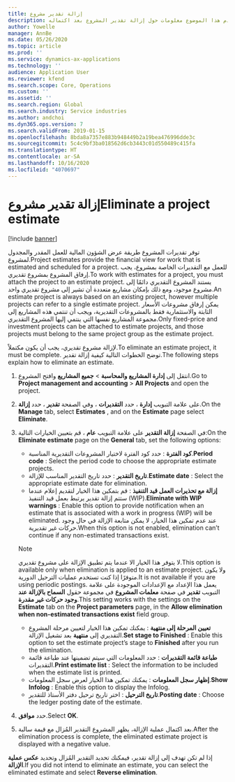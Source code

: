 ```yaml
---
title: إزالة تقدير مشروع
description: يقدم هذا الموضوع معلومات حول إزالة تقدير المشروع بعد اكتماله.
author: Yowelle
manager: AnnBe
ms.date: 05/26/2020
ms.topic: article
ms.prod: ''
ms.service: dynamics-ax-applications
ms.technology: ''
audience: Application User
ms.reviewer: kfend
ms.search.scope: Core, Operations
ms.custom: ''
ms.assetid: ''
ms.search.region: Global
ms.search.industry: Service industries
ms.author: andchoi
ms.dyn365.ops.version: 7
ms.search.validFrom: 2019-01-15
ms.openlocfilehash: 8bda8a7357e883b948449b2a19bea476996dde3c
ms.sourcegitcommit: 5c4c9bf3ba018562d6cb3443c01d550489c415fa
ms.translationtype: HT
ms.contentlocale: ar-SA
ms.lasthandoff: 10/16/2020
ms.locfileid: "4070697"
---
```

# <a name="eliminate-a-project-estimate"></a><span data-ttu-id="fde89-103">إزالة تقدير مشروع</span><span class="sxs-lookup"><span data-stu-id="fde89-103">Eliminate a project estimate</span></span>

[!include [banner](../includes/banner.md)]

<span data-ttu-id="fde89-104">توفر تقديرات المشروع طريقة عرض الشؤون المالية للعمل المقدر والمجدول لمشروع.</span><span class="sxs-lookup"><span data-stu-id="fde89-104">Project estimates provide the financial view for work that is estimated and scheduled for a project.</span></span> <span data-ttu-id="fde89-105">للعمل مع التقديرات الخاصة بمشروع، يجب إرفاق المشروع بمشروع تقديري.</span><span class="sxs-lookup"><span data-stu-id="fde89-105">To work with estimates for a project, you must attach the project to an estimate project.</span></span> <span data-ttu-id="fde89-106">يستند المشروع التقديري دائمًا إلى مشروع موجود، ومع ذلك بإمكان مشاريع متعددة أن تشير إلى مشروع تقديري واحد.</span><span class="sxs-lookup"><span data-stu-id="fde89-106">An estimate project is always based on an existing project, however multiple projects can refer to a single estimate project.</span></span> <span data-ttu-id="fde89-107">يمكن إرفاق مشروعات الأسعار الثابتة والاستثمارية فقط بالمشروعات التقديرية، ويجب أن تنتمي هذه المشاريع إلى مجموعة المشاريع نفسها التي ينتمي إليها المشروع التقديري.</span><span class="sxs-lookup"><span data-stu-id="fde89-107">Only fixed-price and investment projects can be attached to estimate projects, and those projects must belong to the same project group as the estimate project.</span></span>

<span data-ttu-id="fde89-108">لإزالة مشروع تقديري، يجب أن يكون مكتملاً.</span><span class="sxs-lookup"><span data-stu-id="fde89-108">To eliminate an estimate project, it must be complete.</span></span> <span data-ttu-id="fde89-109">توضح الخطوات التالية كيفية إزالة تقدير.</span><span class="sxs-lookup"><span data-stu-id="fde89-109">The following steps explain how to eliminate an estimate.</span></span>

1. <span data-ttu-id="fde89-110">انتقل إلى **إدارة المشاريع والمحاسبة** > **جميع المشاريع** وافتح المشروع.</span><span class="sxs-lookup"><span data-stu-id="fde89-110">Go to **Project management and accounting** > **All Projects** and open the project.</span></span> 
2. <span data-ttu-id="fde89-111">على علامة التبويب **إدارة** ، حدد **التقديرات** ، وفي الصفحة **تقدير** ، حدد **إزالة**.</span><span class="sxs-lookup"><span data-stu-id="fde89-111">On the **Manage** tab, select **Estimates** , and on the **Estimate** page select **Eliminate**.</span></span>
3. <span data-ttu-id="fde89-112">في الصفحة **إزالة التقدير** على علامة التبويب **عام** ، قم بتعيين الخيارات التالية:</span><span class="sxs-lookup"><span data-stu-id="fde89-112">On the **Eliminate estimate** page on the **General** tab, set the following options:</span></span>

   - <span data-ttu-id="fde89-113">**كود الفترة** : حدد كود الفترة لاختيار المشروعات التقديرية المناسبة.</span><span class="sxs-lookup"><span data-stu-id="fde89-113">**Period code** : Select the period code to choose the appropriate estimate projects.</span></span> 
   - <span data-ttu-id="fde89-114">**تاريخ التقدير** : حدد تاريخ التقدير المناسب للإزالة.</span><span class="sxs-lookup"><span data-stu-id="fde89-114">**Estimate date** : Select the appropriate estimate date for elimination.</span></span>
   - <span data-ttu-id="fde89-115">**إزالة مع تحذيرات العمل قيد التنفيذ** : قم بتمكين هذا الخيار لتقديم إعلام عندما ستتم إزالة تقدير يرتبط بعمل قيد التنفيذ (WIP).</span><span class="sxs-lookup"><span data-stu-id="fde89-115">**Eliminate with WIP warnings** : Enable this option to provide notification when an estimate that is associated with a work in progress (WIP) will be eliminated.</span></span> <span data-ttu-id="fde89-116">عند عدم تمكين هذا الخيار، لا يمكن متابعة الإزالة في حال وجود حركات غير تقديرية.</span><span class="sxs-lookup"><span data-stu-id="fde89-116">When this option is not enabled, elimination can’t continue if any non-estimated transactions exist.</span></span> 
   > [!NOTE]
   > <span data-ttu-id="fde89-117">لا يتوفر هذا الخيار الا عندما يتم تطبيق الإزالة على مشروع تقديري.</span><span class="sxs-lookup"><span data-stu-id="fde89-117">This option is available only when elimination is applied to an estimate project.</span></span> <span data-ttu-id="fde89-118">ولا يكون متوفرًا إذا كنت تستخدم عمليات الترحيل الدورية.</span><span class="sxs-lookup"><span data-stu-id="fde89-118">It is not available if you are using periodic postings.</span></span> <span data-ttu-id="fde89-119">يعمل هذا الإعداد مع الإعدادات الموجودة على علامة التبويب **تقدير** في صفحة **معلمات المشروع** في مجموعة حقول **السماح بالإزالة عند وجود حركات غير مقدرة**.</span><span class="sxs-lookup"><span data-stu-id="fde89-119">This setting works with the settings on the **Estimate** tab on the **Project parameters** page, in the **Allow elimination when non-estimated transactions exist** field group.</span></span>
   - <span data-ttu-id="fde89-120">**تعيين المرحلة إلى منتهية** : يمكنك تمكين هذا الخيار لتعيين مرحلة المشروع التقديري إلى **منتهية** بعد تشغيل الإزالة.</span><span class="sxs-lookup"><span data-stu-id="fde89-120">**Set stage to Finished** : Enable this option to set the estimate project’s stage to **Finished** after you run the elimination.</span></span>
   - <span data-ttu-id="fde89-121">**طباعة قائمة التقديرات** : حدد المعلومات التي سيتم تضمينها عند طباعة قائمة التقديرات‏‎.</span><span class="sxs-lookup"><span data-stu-id="fde89-121">**Print estimate list** : Select the information to be included when the estimate list is printed.</span></span>
   - <span data-ttu-id="fde89-122">**إظهار سجل المعلومات** : يمكنك تمكين هذا الخيار لعرض سجل المعلومات.</span><span class="sxs-lookup"><span data-stu-id="fde89-122">**Show Infolog** : Enable this option to display the Infolog.</span></span>
   - <span data-ttu-id="fde89-123">**تاريخ الترحيل** : اختر تاريخ ترحيل دفتر الأستاذ للتقدير.</span><span class="sxs-lookup"><span data-stu-id="fde89-123">**Posting date** : Choose the ledger posting date of the estimate.</span></span>

4.  <span data-ttu-id="fde89-124">حدد **موافق**.</span><span class="sxs-lookup"><span data-stu-id="fde89-124">Select **OK**.</span></span>
5. <span data-ttu-id="fde89-125">بعد اكتمال عملية الإزالة، يظهر المشروع التقدير المُزال مع قيمة سالبة.</span><span class="sxs-lookup"><span data-stu-id="fde89-125">After the elimination process is complete, the eliminated estimate project is displayed with a negative value.</span></span> 

<span data-ttu-id="fde89-126">إذا لم تكن تهدف إلى إزالة تقدير، فيمكنك تحديد التقدير المُزال وتحديد **عكس عملية الإزالة**.</span><span class="sxs-lookup"><span data-stu-id="fde89-126">If you did not intend to eliminate an estimate, you can select the eliminated estimate and select **Reverse elimination**.</span></span>   
